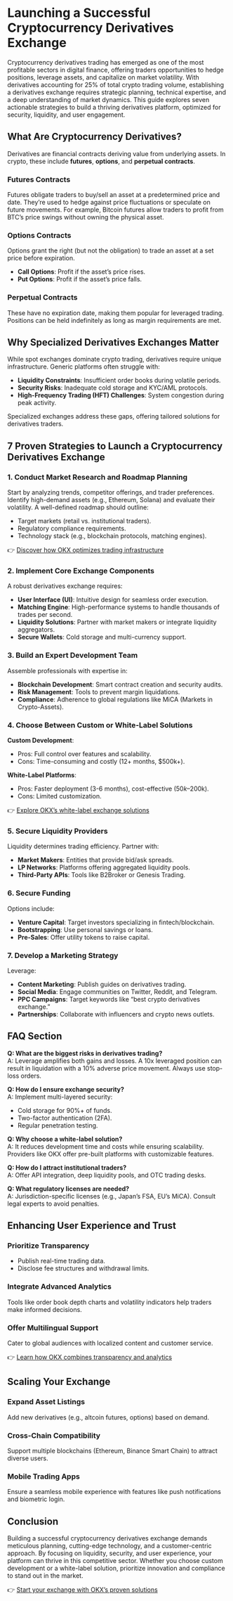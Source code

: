 # Launching a Successful Cryptocurrency Derivatives Exchange  

Cryptocurrency derivatives trading has emerged as one of the most profitable sectors in digital finance, offering traders opportunities to hedge positions, leverage assets, and capitalize on market volatility. With derivatives accounting for 25% of total crypto trading volume, establishing a derivatives exchange requires strategic planning, technical expertise, and a deep understanding of market dynamics. This guide explores seven actionable strategies to build a thriving derivatives platform, optimized for security, liquidity, and user engagement.  

## What Are Cryptocurrency Derivatives?  

Derivatives are financial contracts deriving value from underlying assets. In crypto, these include **futures**, **options**, and **perpetual contracts**.  

### Futures Contracts  
Futures obligate traders to buy/sell an asset at a predetermined price and date. They’re used to hedge against price fluctuations or speculate on future movements. For example, Bitcoin futures allow traders to profit from BTC’s price swings without owning the physical asset.  

### Options Contracts  
Options grant the right (but not the obligation) to trade an asset at a set price before expiration.  
- **Call Options**: Profit if the asset’s price rises.  
- **Put Options**: Profit if the asset’s price falls.  

### Perpetual Contracts  
These have no expiration date, making them popular for leveraged trading. Positions can be held indefinitely as long as margin requirements are met.  

## Why Specialized Derivatives Exchanges Matter  

While spot exchanges dominate crypto trading, derivatives require unique infrastructure. Generic platforms often struggle with:  
- **Liquidity Constraints**: Insufficient order books during volatile periods.  
- **Security Risks**: Inadequate cold storage and KYC/AML protocols.  
- **High-Frequency Trading (HFT) Challenges**: System congestion during peak activity.  

Specialized exchanges address these gaps, offering tailored solutions for derivatives traders.  

## 7 Proven Strategies to Launch a Cryptocurrency Derivatives Exchange  

### 1. Conduct Market Research and Roadmap Planning  
Start by analyzing trends, competitor offerings, and trader preferences. Identify high-demand assets (e.g., Ethereum, Solana) and evaluate their volatility. A well-defined roadmap should outline:  
- Target markets (retail vs. institutional traders).  
- Regulatory compliance requirements.  
- Technology stack (e.g., blockchain protocols, matching engines).  

👉 [Discover how OKX optimizes trading infrastructure](https://bit.ly/okx-bonus)  

### 2. Implement Core Exchange Components  
A robust derivatives exchange requires:  
- **User Interface (UI)**: Intuitive design for seamless order execution.  
- **Matching Engine**: High-performance systems to handle thousands of trades per second.  
- **Liquidity Solutions**: Partner with market makers or integrate liquidity aggregators.  
- **Secure Wallets**: Cold storage and multi-currency support.  

### 3. Build an Expert Development Team  
Assemble professionals with expertise in:  
- **Blockchain Development**: Smart contract creation and security audits.  
- **Risk Management**: Tools to prevent margin liquidations.  
- **Compliance**: Adherence to global regulations like MiCA (Markets in Crypto-Assets).  

### 4. Choose Between Custom or White-Label Solutions  
**Custom Development**:  
- Pros: Full control over features and scalability.  
- Cons: Time-consuming and costly (12+ months, $500k+).  

**White-Label Platforms**:  
- Pros: Faster deployment (3-6 months), cost-effective ($50k–$200k).  
- Cons: Limited customization.  

👉 [Explore OKX’s white-label exchange solutions](https://bit.ly/okx-bonus)  

### 5. Secure Liquidity Providers  
Liquidity determines trading efficiency. Partner with:  
- **Market Makers**: Entities that provide bid/ask spreads.  
- **LP Networks**: Platforms offering aggregated liquidity pools.  
- **Third-Party APIs**: Tools like B2Broker or Genesis Trading.  

### 6. Secure Funding  
Options include:  
- **Venture Capital**: Target investors specializing in fintech/blockchain.  
- **Bootstrapping**: Use personal savings or loans.  
- **Pre-Sales**: Offer utility tokens to raise capital.  

### 7. Develop a Marketing Strategy  
Leverage:  
- **Content Marketing**: Publish guides on derivatives trading.  
- **Social Media**: Engage communities on Twitter, Reddit, and Telegram.  
- **PPC Campaigns**: Target keywords like “best crypto derivatives exchange.”  
- **Partnerships**: Collaborate with influencers and crypto news outlets.  

## FAQ Section  

**Q: What are the biggest risks in derivatives trading?**  
A: Leverage amplifies both gains and losses. A 10x leveraged position can result in liquidation with a 10% adverse price movement. Always use stop-loss orders.  

**Q: How do I ensure exchange security?**  
A: Implement multi-layered security:  
- Cold storage for 90%+ of funds.  
- Two-factor authentication (2FA).  
- Regular penetration testing.  

**Q: Why choose a white-label solution?**  
A: It reduces development time and costs while ensuring scalability. Providers like OKX offer pre-built platforms with customizable features.  

**Q: How do I attract institutional traders?**  
A: Offer API integration, deep liquidity pools, and OTC trading desks.  

**Q: What regulatory licenses are needed?**  
A: Jurisdiction-specific licenses (e.g., Japan’s FSA, EU’s MiCA). Consult legal experts to avoid penalties.  

## Enhancing User Experience and Trust  

### Prioritize Transparency  
- Publish real-time trading data.  
- Disclose fee structures and withdrawal limits.  

### Integrate Advanced Analytics  
Tools like order book depth charts and volatility indicators help traders make informed decisions.  

### Offer Multilingual Support  
Cater to global audiences with localized content and customer service.  

👉 [Learn how OKX combines transparency and analytics](https://bit.ly/okx-bonus)  

## Scaling Your Exchange  

### Expand Asset Listings  
Add new derivatives (e.g., altcoin futures, options) based on demand.  

### Cross-Chain Compatibility  
Support multiple blockchains (Ethereum, Binance Smart Chain) to attract diverse users.  

### Mobile Trading Apps  
Ensure a seamless mobile experience with features like push notifications and biometric login.  

## Conclusion  

Building a successful cryptocurrency derivatives exchange demands meticulous planning, cutting-edge technology, and a customer-centric approach. By focusing on liquidity, security, and user experience, your platform can thrive in this competitive sector. Whether you choose custom development or a white-label solution, prioritize innovation and compliance to stand out in the market.  

👉 [Start your exchange with OKX’s proven solutions](https://bit.ly/okx-bonus)